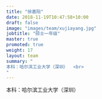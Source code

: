 ```yaml
---
title: "徐嘉阳"
date: 2018-11-19T10:47:58+10:00
draft: false
image: "images/team/xujiayang.jpg"
jobtitle: "硕士一年级"
master: true
promoted: true
weight: 17
layout: team
summary: "
本科：哈尔滨工业大学（深圳）  <br>
"
---
```


本科：哈尔滨工业大学（深圳）  

